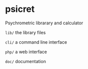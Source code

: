 # psicret
Psychrometric librarary and calculator

`lib/` the library files

`cli/` a command line interface

`php/` a web interface

`doc/` documentation
